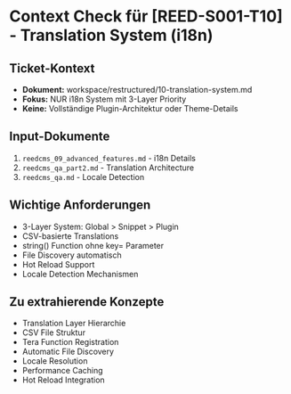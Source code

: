 # Context Check für [REED-S001-T10] - Translation System (i18n)

## Ticket-Kontext
- **Dokument:** workspace/restructured/10-translation-system.md
- **Fokus:** NUR i18n System mit 3-Layer Priority
- **Keine:** Vollständige Plugin-Architektur oder Theme-Details

## Input-Dokumente
1. `reedcms_09_advanced_features.md` - i18n Details
2. `reedcms_qa_part2.md` - Translation Architecture
3. `reedcms_qa.md` - Locale Detection

## Wichtige Anforderungen
- 3-Layer System: Global > Snippet > Plugin
- CSV-basierte Translations
- string() Function ohne key= Parameter
- File Discovery automatisch
- Hot Reload Support
- Locale Detection Mechanismen

## Zu extrahierende Konzepte
- Translation Layer Hierarchie
- CSV File Struktur
- Tera Function Registration
- Automatic File Discovery
- Locale Resolution
- Performance Caching
- Hot Reload Integration